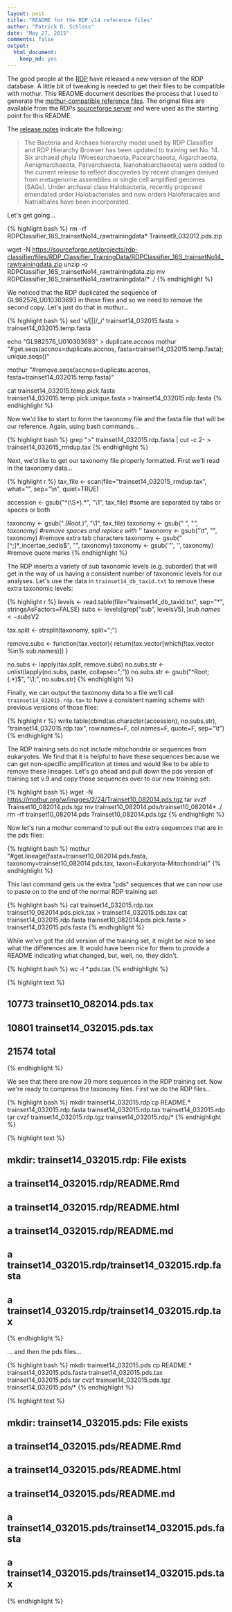 ```yaml
---
layout: post
title: "README for the RDP v14 reference files"
author: "Patrick D. Schloss"
date: "May 27, 2015"
comments: false
output:
  html_document:
    keep_md: yes
---
```



The good people at the [RDP](https://rdp.cme.msu.edu) have released a new version of the RDP database. A little bit of tweaking is needed to get their files to be compatible with mothur. This README document describes the process that I used to generate the [mothur-compatible reference files](https://mothur.org/wiki/RDP_reference_files). The original files are available from the RDPs [sourceforge server](https://sourceforge.net/projects/rdp-classifier/files/RDP_Classifier_TrainingData/) and were used as the starting point for this README.

The [release notes](https://rdp.cme.msu.edu/misc/rel10info.jsp#release11_history) indicate the following:

> The Bacteria and Archaea hierarchy model used by RDP Classifier and RDP Hierarchy Browser has been updated to training set No. 14. Six archaeal phyla (Woesearchaeota, Pacearchaeota, Aigarchaeota, Aenigmarchaeota, Parvarchaeota, Nanohaloarchaeota) were added to the current release to reflect discoveries by recent changes derived from metagenome assemblies or single cell amplified genomes (SAGs). Under archaeal class Halobacteria, recently proposed emendated order Halobacteriales and new orders Haloferacales and Natrialbales have been incorporated.

Let's get going...


{% highlight bash %}
rm -rf RDPClassifier_16S_trainsetNo14_rawtrainingdata* Trainset9_032012.pds.zip

wget -N https://sourceforge.net/projects/rdp-classifier/files/RDP_Classifier_TrainingData/RDPClassifier_16S_trainsetNo14_rawtrainingdata.zip
unzip -o RDPClassifier_16S_trainsetNo14_rawtrainingdata.zip
mv RDPClassifier_16S_trainsetNo14_rawtrainingdata/* ./
{% endhighlight %}

We noticed that the RDP duplicated the sequence of GL982576_U010303693 in these files and so we need to remove the second copy. Let's just do that in mothur...


{% highlight bash %}
sed 's/[\|]/_/' trainset14_032015.fasta > trainset14_032015.temp.fasta

echo "GL982576_U010303693" > duplicate.accnos
mothur "#get.seqs(accnos=duplicate.accnos, fasta=trainset14_032015.temp.fasta); unique.seqs()"

mothur "#remove.seqs(accnos=duplicate.accnos, fasta=trainset14_032015.temp.fasta)"

cat trainset14_032015.temp.pick.fasta trainset14_032015.temp.pick.unique.fasta > trainset14_032015.rdp.fasta
{% endhighlight %}

Now we'd like to start to form the taxonomy file and the fasta file that will be our reference. Again, using bash commands...


{% highlight bash %}
grep ">" trainset14_032015.rdp.fasta | cut -c 2- > trainset14_032015_rmdup.tax
{% endhighlight %}


Next, we'd like to get our taxonomy file properly formatted. First we'll read in the taxonomy data...


{% highlight r %}
tax_file <- scan(file="trainset14_032015_rmdup.tax", what="", sep="\n", quiet=TRUE)

accession <- gsub("^(\\S*).*", "\\1", tax_file) #some are separated by tabs or spaces or both

taxonomy <- gsub(".*(Root.*)", "\\1", tax_file)
taxonomy <- gsub(" ", "_", taxonomy)	#remove spaces and replace with '_'
taxonomy <- gsub("\t", "", taxonomy)	#remove extra tab characters
taxonomy <- gsub("[^;]*_incertae_sedis$", "", taxonomy)
taxonomy <- gsub('\"', '', taxonomy) #remove quote marks
{% endhighlight %}

The RDP inserts a variety of sub taxonomic levels (e.g. suborder) that will get in the way of us having a consistent number of taxonomic levels for our analyses. Let's use the data in `trainset14_db_taxid.txt` to remove these extra taxonomic levels:


{% highlight r %}
levels <- read.table(file="trainset14_db_taxid.txt", sep="*", stringsAsFactors=FALSE)
subs <- levels[grep("sub", levels$V5),]
sub.names <- subs$V2

tax.split <- strsplit(taxonomy, split=";")

remove.subs <- function(tax.vector){
	return(tax.vector[which(!tax.vector %in% sub.names)])
}

no.subs <- lapply(tax.split, remove.subs)
no.subs.str <- unlist(lapply(no.subs, paste, collapse=";"))
no.subs.str <- gsub("^Root;(.*)$", "\\1;", no.subs.str)
{% endhighlight %}

Finally, we can output the taxonomy data to a file we'll call `trainset14_032015.rdp.tax` to have a consistent naming scheme with previous versions of those files:


{% highlight r %}
write.table(cbind(as.character(accession), no.subs.str), "trainset14_032015.rdp.tax", row.names=F, col.names=F, quote=F, sep="\t")
{% endhighlight %}

The RDP training sets do not include mitochondria or sequences from eukaryotes. We find that it is helpful to have these sequences because we can get non-specific amplification at times and would like to be able to remove these lineages. Let's go ahead and pull down the pds version of training set v.9 and copy those sequences over to our new training set:


{% highlight bash %}
wget -N https://mothur.org/w/images/2/24/Trainset10_082014.pds.tgz
tar xvzf Trainset10_082014.pds.tgz
mv trainset10_082014.pds/trainset10_082014* ./
rm -rf trainset10_082014.pds Trainset10_082014.pds.tgz
{% endhighlight %}

Now let's run a mothur command to pull out the extra sequences that are in the pds files:


{% highlight bash %}
mothur "#get.lineage(fasta=trainset10_082014.pds.fasta, taxonomy=trainset10_082014.pds.tax, taxon=Eukaryota-Mitochondria)"
{% endhighlight %}

This last command gets us the extra "pds" sequences that we can now use to paste on to the end of the normal RDP training set


{% highlight bash %}
cat trainset14_032015.rdp.tax trainset10_082014.pds.pick.tax > trainset14_032015.pds.tax
cat trainset14_032015.rdp.fasta trainset10_082014.pds.pick.fasta > trainset14_032015.pds.fasta
{% endhighlight %}

While we've got the old version of the training set, it might be nice to see what the differences are. It would have been nice for them to provide a README indicating what changed, but, well, no, they didn't.


{% highlight bash %}
wc -l *.pds.tax
{% endhighlight %}




{% highlight text %}
##    10773 trainset10_082014.pds.tax
##    10801 trainset14_032015.pds.tax
##    21574 total
{% endhighlight %}

We see that there are now 29 more sequences in the RDP training set. Now we're ready to compress the taxonomy files. First we do the RDP files...


{% highlight bash %}
mkdir trainset14_032015.rdp
cp README.* trainset14_032015.rdp.fasta trainset14_032015.rdp.tax trainset14_032015.rdp
tar cvzf trainset14_032015.rdp.tgz  trainset14_032015.rdp/*
{% endhighlight %}




{% highlight text %}
## mkdir: trainset14_032015.rdp: File exists
## a trainset14_032015.rdp/README.Rmd
## a trainset14_032015.rdp/README.html
## a trainset14_032015.rdp/README.md
## a trainset14_032015.rdp/trainset14_032015.rdp.fasta
## a trainset14_032015.rdp/trainset14_032015.rdp.tax
{% endhighlight %}

... and then the pds files...


{% highlight bash %}
mkdir trainset14_032015.pds
cp README.* trainset14_032015.pds.fasta trainset14_032015.pds.tax trainset14_032015.pds
tar cvzf trainset14_032015.pds.tgz  trainset14_032015.pds/*
{% endhighlight %}




{% highlight text %}
## mkdir: trainset14_032015.pds: File exists
## a trainset14_032015.pds/README.Rmd
## a trainset14_032015.pds/README.html
## a trainset14_032015.pds/README.md
## a trainset14_032015.pds/trainset14_032015.pds.fasta
## a trainset14_032015.pds/trainset14_032015.pds.tax
{% endhighlight %}
